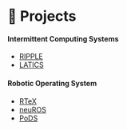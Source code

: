 # 📝 Projects
#### Intermittent Computing Systems
- [RIPPLE]()
- [LATICS]()

#### Robotic Operating System
- [RTeX](https://github.com/ESLab2012/RTeX)
- [neuROS]()
- [PoDS]()